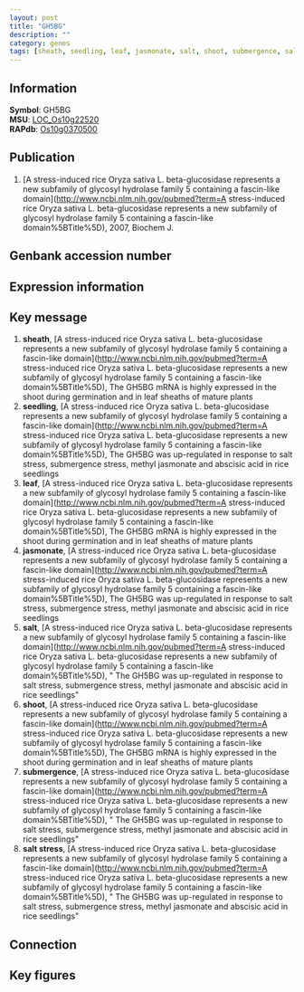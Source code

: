 ```yaml
---
layout: post
title: "GH5BG"
description: ""
category: genes
tags: [sheath, seedling, leaf, jasmonate, salt, shoot, submergence, salt stress]
---
```


## Information
__Symbol__: GH5BG  
__MSU__: [LOC_Os10g22520](http://rice.plantbiology.msu.edu/cgi-bin/ORF_infopage.cgi?orf=LOC_Os10g22520)  
__RAPdb__: [Os10g0370500](http://rapdb.dna.affrc.go.jp/viewer/gbrowse_details/irgsp1?name=Os10g0370500)  

## Publication
1. [A stress-induced rice Oryza sativa L. beta-glucosidase represents a new subfamily of glycosyl hydrolase family 5 containing a fascin-like domain](http://www.ncbi.nlm.nih.gov/pubmed?term=A stress-induced rice Oryza sativa L. beta-glucosidase represents a new subfamily of glycosyl hydrolase family 5 containing a fascin-like domain%5BTitle%5D), 2007, Biochem J.

## Genbank accession number

## Expression information

## Key message
1. __sheath__, [A stress-induced rice Oryza sativa L. beta-glucosidase represents a new subfamily of glycosyl hydrolase family 5 containing a fascin-like domain](http://www.ncbi.nlm.nih.gov/pubmed?term=A stress-induced rice Oryza sativa L. beta-glucosidase represents a new subfamily of glycosyl hydrolase family 5 containing a fascin-like domain%5BTitle%5D),  The GH5BG mRNA is highly expressed in the shoot during germination and in leaf sheaths of mature plants
2. __seedling__, [A stress-induced rice Oryza sativa L. beta-glucosidase represents a new subfamily of glycosyl hydrolase family 5 containing a fascin-like domain](http://www.ncbi.nlm.nih.gov/pubmed?term=A stress-induced rice Oryza sativa L. beta-glucosidase represents a new subfamily of glycosyl hydrolase family 5 containing a fascin-like domain%5BTitle%5D),  The GH5BG was up-regulated in response to salt stress, submergence stress, methyl jasmonate and abscisic acid in rice seedlings
3. __leaf__, [A stress-induced rice Oryza sativa L. beta-glucosidase represents a new subfamily of glycosyl hydrolase family 5 containing a fascin-like domain](http://www.ncbi.nlm.nih.gov/pubmed?term=A stress-induced rice Oryza sativa L. beta-glucosidase represents a new subfamily of glycosyl hydrolase family 5 containing a fascin-like domain%5BTitle%5D),  The GH5BG mRNA is highly expressed in the shoot during germination and in leaf sheaths of mature plants
4. __jasmonate__, [A stress-induced rice Oryza sativa L. beta-glucosidase represents a new subfamily of glycosyl hydrolase family 5 containing a fascin-like domain](http://www.ncbi.nlm.nih.gov/pubmed?term=A stress-induced rice Oryza sativa L. beta-glucosidase represents a new subfamily of glycosyl hydrolase family 5 containing a fascin-like domain%5BTitle%5D),  The GH5BG was up-regulated in response to salt stress, submergence stress, methyl jasmonate and abscisic acid in rice seedlings
5. __salt__, [A stress-induced rice Oryza sativa L. beta-glucosidase represents a new subfamily of glycosyl hydrolase family 5 containing a fascin-like domain](http://www.ncbi.nlm.nih.gov/pubmed?term=A stress-induced rice Oryza sativa L. beta-glucosidase represents a new subfamily of glycosyl hydrolase family 5 containing a fascin-like domain%5BTitle%5D), " The GH5BG was up-regulated in response to salt stress, submergence stress, methyl jasmonate and abscisic acid in rice seedlings"
6. __shoot__, [A stress-induced rice Oryza sativa L. beta-glucosidase represents a new subfamily of glycosyl hydrolase family 5 containing a fascin-like domain](http://www.ncbi.nlm.nih.gov/pubmed?term=A stress-induced rice Oryza sativa L. beta-glucosidase represents a new subfamily of glycosyl hydrolase family 5 containing a fascin-like domain%5BTitle%5D),  The GH5BG mRNA is highly expressed in the shoot during germination and in leaf sheaths of mature plants
7. __submergence__, [A stress-induced rice Oryza sativa L. beta-glucosidase represents a new subfamily of glycosyl hydrolase family 5 containing a fascin-like domain](http://www.ncbi.nlm.nih.gov/pubmed?term=A stress-induced rice Oryza sativa L. beta-glucosidase represents a new subfamily of glycosyl hydrolase family 5 containing a fascin-like domain%5BTitle%5D), " The GH5BG was up-regulated in response to salt stress, submergence stress, methyl jasmonate and abscisic acid in rice seedlings"
8. __salt stress__, [A stress-induced rice Oryza sativa L. beta-glucosidase represents a new subfamily of glycosyl hydrolase family 5 containing a fascin-like domain](http://www.ncbi.nlm.nih.gov/pubmed?term=A stress-induced rice Oryza sativa L. beta-glucosidase represents a new subfamily of glycosyl hydrolase family 5 containing a fascin-like domain%5BTitle%5D), " The GH5BG was up-regulated in response to salt stress, submergence stress, methyl jasmonate and abscisic acid in rice seedlings"

## Connection

## Key figures



